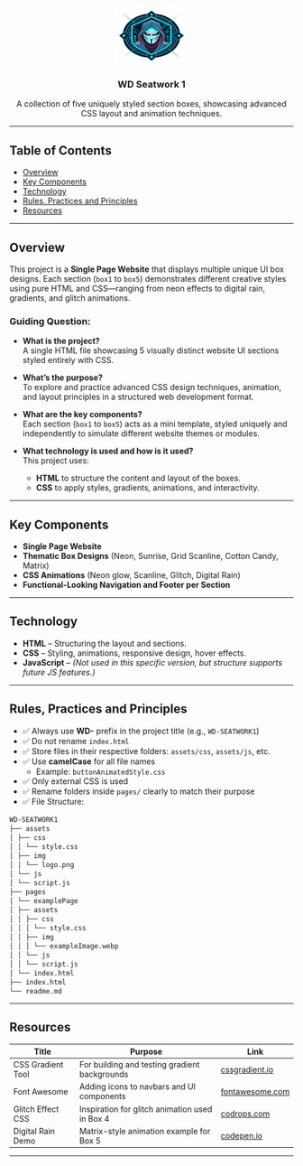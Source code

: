 <div align="center">
  <a href="https://github.com/zyx-0314/">
  <!-- TODO: If you want to add logo or banner you can add it here -->
    <img src="./assets/img/logo.png" alt="Nyebe" width="130" height="100">
  </a>
<!-- TODO: Change Title to the name of the title of your Project -->
  <h3 align="center">WD Seatwork 1</h3>
</div>
<!-- TODO: Make a short description -->
<div align="center">
  A collection of five uniquely styled section boxes, showcasing advanced CSS layout and animation techniques.  
</div>



---

## Table of Contents  
- [Overview](#overview)  
- [Key Components](#key-components)  
- [Technology](#technology)  
- [Rules, Practices and Principles](#rules-practices-and-principles)  
- [Resources](#resources)  

---

## Overview  

This project is a **Single Page Website** that displays multiple unique UI box designs. Each section (`box1` to `box5`) demonstrates different creative styles using pure HTML and CSS—ranging from neon effects to digital rain, gradients, and glitch animations.

### Guiding Question:

- **What is the project?**  
  A single HTML file showcasing 5 visually distinct website UI sections styled entirely with CSS.

- **What’s the purpose?**  
  To explore and practice advanced CSS design techniques, animation, and layout principles in a structured web development format.

- **What are the key components?**  
  Each section (`box1` to `box5`) acts as a mini template, styled uniquely and independently to simulate different website themes or modules.

- **What technology is used and how is it used?**  
  This project uses:
  - **HTML** to structure the content and layout of the boxes.
  - **CSS** to apply styles, gradients, animations, and interactivity.

---

## Key Components  

- **Single Page Website**  
- **Thematic Box Designs** (Neon, Sunrise, Grid Scanline, Cotton Candy, Matrix)  
- **CSS Animations** (Neon glow, Scanline, Glitch, Digital Rain)  
- **Functional-Looking Navigation and Footer per Section**

---

## Technology  

- **HTML** – Structuring the layout and sections.  
- **CSS** – Styling, animations, responsive design, hover effects.  
- **JavaScript** – *(Not used in this specific version, but structure supports future JS features.)*

---

## Rules, Practices and Principles  

- ✅ Always use **WD-** prefix in the project title (e.g., `WD-SEATWORK1`)  
- ✅ Do not rename `index.html`  
- ✅ Store files in their respective folders: `assets/css`, `assets/js`, etc.  
- ✅ Use **camelCase** for all file names  
  - Example: `buttonAnimatedStyle.css`  
- ✅ Only external CSS is used  
- ✅ Rename folders inside `pages/` clearly to match their purpose  
- ✅ File Structure:

```
WD-SEATWORK1
├── assets
│ ├── css
│ │ └── style.css
│ ├── img
│ │ └── logo.png
│ └── js
│ └── script.js
├── pages
│ └── examplePage
│ ├── assets
│ │ ├── css
│ │ │ └── style.css
│ │ ├── img
│ │ │ └── exampleImage.webp
│ │ └── js
│ │ └── script.js
│ └── index.html
├── index.html
└── readme.md
```

---

## Resources  

| Title            | Purpose                                                  | Link               |
|------------------|----------------------------------------------------------|--------------------|
| CSS Gradient Tool| For building and testing gradient backgrounds            | [cssgradient.io](https://cssgradient.io) |
| Font Awesome     | Adding icons to navbars and UI components                | [fontawesome.com](https://fontawesome.com) |
| Glitch Effect CSS| Inspiration for glitch animation used in Box 4           | [codrops.com](https://tympanus.net/codrops/) |
| Digital Rain Demo| Matrix-style animation example for Box 5                 | [codepen.io](https://codepen.io/) |

---

